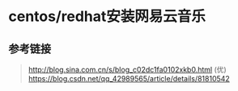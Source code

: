 # centos/redhat安装网易云音乐

## 参考链接

> http://blog.sina.com.cn/s/blog_c02dc1fa0102xkb0.html (优)
> https://blog.csdn.net/qq_42989565/article/details/81810542 


